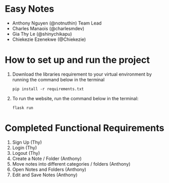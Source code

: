 # Easy Notes
- Anthony Nguyen (@notnuthin) Team Lead
- Charles Manaois (@charlesmdev)
- Gia Thy Le (@shinychikapu)
- Chiekezie Ezenekwe (@Chiekezie)

# How to set up and run the project
1. Download the libraries requirement to your virtual environment by running the command below in the terminal
   
   ```pip install -r requirements.txt```
2. To run the website, run the command below in the terminal:
   
   ```flask run```

# Completed Functional Requirements
1. Sign Up (Thy)
2. Login (Thy)
3. Logout (Thy)
4. Create a Note / Folder (Anthony)
5. Move notes into different categories / folders (Anthony)
6. Open Notes and Folders (Anthony)
7. Edit and Save Notes (Anthony)
